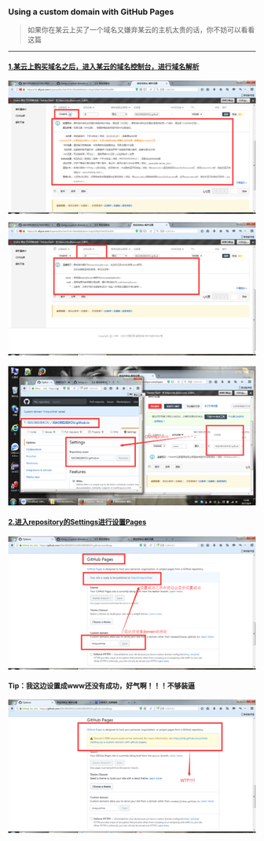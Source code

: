### Using a custom domain with GitHub Pages

> 如果你在某云上买了一个域名又嫌弃某云的主机太贵的话，你不妨可以看看这篇

---

#### [1.某云上购买域名之后，进入某云的域名控制台，进行域名解析](/ )

![](/assets/Pages_01.png)

![](/assets/Pages_02.png)

#### ![](/assets/Pages_03.png)

#### [2.进入repository的Settings进行设置Pages](/ )

#### ![](/assets/Pages_04.png)

#### Tip：我这边设置成www还没有成功，好气啊！！！不够装逼

![](/assets/Pages_06.png)

